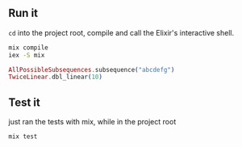 ## Run it

`cd` into the project root, compile and call the Elixir's interactive shell. 
```bash
mix compile
iex -S mix
```
```elixir
AllPossibleSubsequences.subsequence("abcdefg")
TwiceLinear.dbl_linear(10)
```

## Test it
just ran the tests with mix, while in the project root 
```bash
mix test
```

